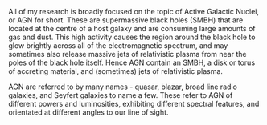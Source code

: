 All of my research is broadly focused on the topic of Active Galactic Nuclei, or AGN for short. These are supermassive black holes (SMBH) that are located at the centre of a host galaxy and are consuming large amounts of gas and dust. This high activity causes the region around the black hole to glow brightly across all of the electromagnetic spectrum, and may sometimes also release massive jets of relativistic plasma from near the poles of the black hole itself. Hence AGN contain an SMBH, a disk or torus of accreting material, and (sometimes) jets of relativistic plasma. 

AGN are referred to by many names - quasar, blazar, broad line radio galaxies, and Seyfert galaxies to name a few. These refer to AGN of different powers and luminosities, exhibiting different spectral features, and orientated at different angles to our line of sight. 
